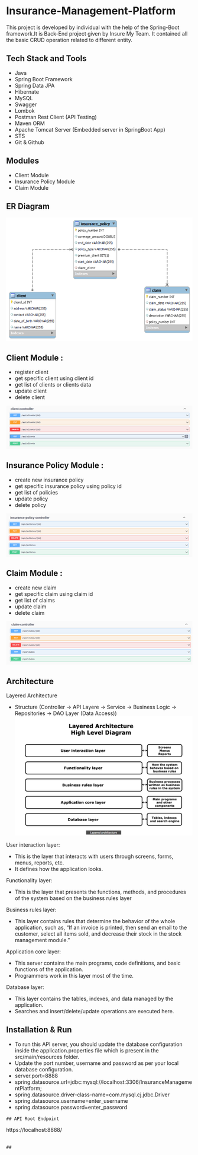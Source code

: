 # Insurance-Management-Platform

This project is developed by individual with the help of the Spring-Boot framework.It is Back-End project given by Insure My Team.
It contained all the basic CRUD operation related to different entity.

## Tech Stack and Tools
- Java
- Spring Boot Framework
- Spring Data JPA
- Hibernate
- MySQL
- Swagger
- Lombok
- Postman Rest Client (API Testing)
- Maven ORM
- Apache Tomcat Server (Embedded server in SpringBoot App)
- STS
- Git & Github


## Modules
- Client Module
- Insurance Policy Module
- Claim Module

## ER Diagram
![img](https://github.com/Kajol1106/Insurance-Management-Platform/blob/main/InsuranceManagementPlatform/redme%20file%20related/insurance%20management%20platfor%20ER%20diagram.png)

## Client Module :
- register client
- get specific client using client id
- get list of clients or clients data
- update client
- delete client

![img](https://github.com/Kajol1106/Insurance-Management-Platform/blob/main/InsuranceManagementPlatform/redme%20file%20related/client%20controller.png)
 
## Insurance Policy Module :
- create new insurance policy
- get specific insurance policy using policy id
- get list of policies
- update policy
- delete policy
 
 ![img](https://github.com/Kajol1106/Insurance-Management-Platform/blob/main/InsuranceManagementPlatform/redme%20file%20related/Insurance%20Policy%20Controller.png)
 
 ## Claim Module :
- create new claim
- get specific claim using claim id
- get list of claims
- update claim
- delete claim
 
 ![img](https://github.com/Kajol1106/Insurance-Management-Platform/blob/main/InsuranceManagementPlatform/redme%20file%20related/claim%20controller.png)
 
 
 ## Architecture 
 
 Layered Architecture
- Structure (Controller -> API Layere -> Service -> Business Logic -> Repositories -> DAO Layer (Data Access))
![img](https://github.com/Kajol1106/Blog-Application/blob/main/BlogApplicationAPI/src/main/resources/templates/layered%20Architecture.png)

User interaction layer:
- This is the layer that interacts with users through screens, forms, menus, reports, etc.
- It defines how the application looks.  

Functionality layer: 
- This is the layer that presents the functions, methods, and procedures of the system based on the business rules layer

Business rules layer:
- This layer contains rules that determine the behavior of the whole application, such as, “If an invoice is printed, then send an email to the customer, select all items sold, and decrease their stock in the stock management module.” 

Application core layer:
- This server contains the main programs, code definitions, and basic functions of the application.
- Programmers work in this layer most of the time.

Database layer:
- This layer contains the tables, indexes, and data managed by the application.
- Searches and insert/delete/update operations are executed here. 


## Installation & Run
- To run this API server, you should update the database configuration inside the application.properties file which is present in the src/main/resources folder.
- Update the port number, username and password as per your local database configuration.
- server.port=8888
- spring.datasource.url=jdbc:mysql://localhost:3306/InsuranceManagementPlatform;
- spring.datasource.driver-class-name=com.mysql.cj.jdbc.Driver
- spring.datasource.username=enter_username
- spring.datasource.password=enter_password
```
## API Root Endpoint
```
https://localhost:8888/
```

## 

